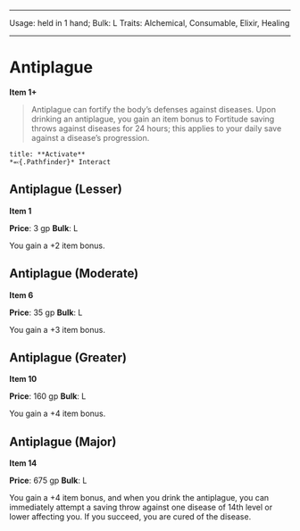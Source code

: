 
---
Usage: held in 1 hand;
Bulk: L
Traits: Alchemical, Consumable, Elixir, Healing

---

# Antiplague

**Item 1+**

> Antiplague can fortify the body’s defenses against diseases. Upon drinking an antiplague, you gain an item bonus to Fortitude saving throws against diseases for 24 hours; this applies to your daily save against a disease’s progression.

```ad-embed-ability
title: **Activate**
*⬻{.Pathfinder}* Interact 
```

## Antiplague (Lesser)

**Item 1**

**Price**: 3 gp
**Bulk**: L

You gain a +2 item bonus.

## Antiplague (Moderate)

**Item 6**

**Price**: 35 gp
**Bulk**: L

You gain a +3 item bonus.

## Antiplague (Greater)

**Item 10**

**Price**: 160 gp
**Bulk**: L

You gain a +4 item bonus.

## Antiplague (Major)

**Item 14**

**Price**: 675 gp
**Bulk**: L

You gain a +4 item bonus, and when you drink the antiplague, you can immediately attempt a saving throw against one disease of 14th level or lower affecting you. If you succeed, you are cured of the disease.
